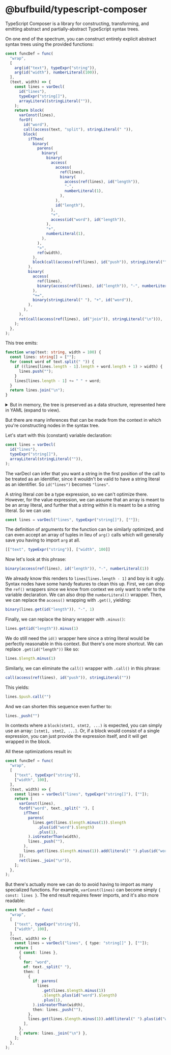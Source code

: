 # @bufbuild/typescript-composer

TypeScript Composer is a library for constructing, transforming, and emitting abstract and
partially-abstract TypeScript syntax trees.

On one end of the spectrum, you can construct entirely explicit abstract syntax trees using the
provided functions:

```typescript
const funcDef = func(
  "wrap",
  [
    arg(id("text"), typeExpr("string")),
    arg(id("width"), numberLiteral(100)),
  ],
  (text, width) => {
    const lines = varDecl(
      id("lines"),
      typeExpr("string[]"),
      arrayLiteral(stringLiteral("")),
    );
    return block(
      varConst(lines),
      forOf(
        id("word"),
        call(access(text, "split"), stringLiteral(" ")),
        block(
          ifThen(
            binary(
              parens(
                binary(
                  binary(
                    access(
                      access(
                        ref(lines),
                        binary(
                          access(ref(lines), id("length")),
                          "-",
                          numberLiteral(1),
                        ),
                      ),
                      id("length"),
                    ),
                    "+",
                    access(id("word"), id("length")),
                  ),
                  "+",
                  numberLiteral(1),
                ),
              ),
              ">",
              ref(width),
            ),
            block(call(access(ref(lines), id("push")), stringLiteral(""))),
          ),
          binary(
            access(
              ref(lines),
              binary(access(ref(lines), id("length")), "-", numberLiteral(1)),
            ),
            "+=",
            binary(stringLiteral(" "), "+", id("word")),
          ),
        ),
      ),
      ret(call(access(ref(lines), id("join")), stringLiteral("\n"))),
    );
  },
);
```

This tree emits:
```typescript
function wrap(text: string, width = 100) {
  const lines: string[] = [""];
  for (const word of text.split(" ")) {
    if ((lines[lines.length - 1].length + word.length + 1) > width) {
      lines.push("");
    }
    lines[lines.length - 1] += " " + word;
  }
  return lines.join("\n");
}
```

<details>
<summary>But in memory, the tree is preserved as a data structure, represented here in YAML (expand to view).</summary>

```yaml
kind: func
family: statement
id:
  family: expression
  kind: id
  id: wrap
args:
  - kind: arg
    family: statement
    id:
      family: expression
      kind: id
      id: text
    type:
      kind: typeExpr
      family: type
      id:
        family: expression
        kind: id
        id: string
  - kind: arg
    family: statement
    id:
      family: expression
      kind: id
      id: width
    type:
      kind: typeExpr
      family: type
      id:
        family: expression
        kind: id
        id: number
    value:
      kind: numberLiteral
      family: expression
      value: 100
body:
  kind: block
  family: statement
  parts:
    - kind: varDeclStmt
      family: statement
      keyword: const
      list:
        kind: varDeclList
        family: expression
        declarations:
          - kind: varDecl
            family: expression
            id:
              family: expression
              kind: id
              id: lines
            type:
              kind: typeExpr
              family: type
              id:
                family: expression
                kind: id
                id: 'string[]'
            value:
              kind: arrayLiteral
              family: expression
              values:
                - kind: stringLiteral
                  family: expression
                  value: ''
    - kind: forOf
      family: statement
      for:
        family: expression
        kind: id
        id: word
      of:
        family: expression
        kind: call
        target:
          family: expression
          kind: access
          base:
            family: expression
            kind: ref
            ref:
              kind: arg
              family: statement
              id:
                family: expression
                kind: id
                id: text
              type:
                kind: typeExpr
                family: type
                id:
                  family: expression
                  kind: id
                  id: string
          key:
            family: expression
            kind: id
            id: split
        args:
          - kind: stringLiteral
            family: expression
            value: ' '
      then:
        kind: block
        family: statement
        parts:
          - kind: ifThen
            family: statement
            if:
              family: expression
              kind: binary
              left:
                family: expression
                kind: parens
                value:
                  family: expression
                  kind: binary
                  left:
                    family: expression
                    kind: binary
                    left:
                      family: expression
                      kind: access
                      base:
                        family: expression
                        kind: access
                        base:
                          family: expression
                          kind: ref
                          ref:
                            kind: varDecl
                            family: expression
                            id:
                              family: expression
                              kind: id
                              id: lines
                            type:
                              kind: typeExpr
                              family: type
                              id:
                                family: expression
                                kind: id
                                id: 'string[]'
                            value:
                              kind: arrayLiteral
                              family: expression
                              values:
                                - kind: stringLiteral
                                  family: expression
                                  value: ''
                        key:
                          family: expression
                          kind: binary
                          left:
                            family: expression
                            kind: access
                            base:
                              family: expression
                              kind: ref
                              ref:
                                kind: varDecl
                                family: expression
                                id:
                                  family: expression
                                  kind: id
                                  id: lines
                                type:
                                  kind: typeExpr
                                  family: type
                                  id:
                                    family: expression
                                    kind: id
                                    id: 'string[]'
                                value:
                                  kind: arrayLiteral
                                  family: expression
                                  values:
                                    - kind: stringLiteral
                                      family: expression
                                      value: ''
                            key:
                              family: expression
                              kind: id
                              id: length
                          op: '-'
                          right:
                            kind: numberLiteral
                            family: expression
                            value: 1
                      key:
                        family: expression
                        kind: id
                        id: length
                    op: +
                    right:
                      family: expression
                      kind: access
                      base:
                        family: expression
                        kind: id
                        id: word
                      key:
                        family: expression
                        kind: id
                        id: length
                  op: +
                  right:
                    kind: numberLiteral
                    family: expression
                    value: 1
              op: '>'
              right:
                family: expression
                kind: ref
                ref:
                  kind: arg
                  family: statement
                  id:
                    family: expression
                    kind: id
                    id: width
                  type:
                    kind: typeExpr
                    family: type
                    id:
                      family: expression
                      kind: id
                      id: number
                  value:
                    kind: numberLiteral
                    family: expression
                    value: 100
            then:
              kind: block
              family: statement
              parts:
                - kind: exprStmt
                  family: statement
                  expr:
                    family: expression
                    kind: call
                    target:
                      family: expression
                      kind: access
                      base:
                        family: expression
                        kind: ref
                        ref:
                          kind: varDecl
                          family: expression
                          id:
                            family: expression
                            kind: id
                            id: lines
                          type:
                            kind: typeExpr
                            family: type
                            id:
                              family: expression
                              kind: id
                              id: 'string[]'
                          value:
                            kind: arrayLiteral
                            family: expression
                            values:
                              - kind: stringLiteral
                                family: expression
                                value: ''
                      key:
                        family: expression
                        kind: id
                        id: push
                    args:
                      - kind: stringLiteral
                        family: expression
                        value: ''
          - kind: exprStmt
            family: statement
            expr:
              family: expression
              kind: binary
              left:
                family: expression
                kind: access
                base:
                  family: expression
                  kind: ref
                  ref:
                    kind: varDecl
                    family: expression
                    id:
                      family: expression
                      kind: id
                      id: lines
                    type:
                      kind: typeExpr
                      family: type
                      id:
                        family: expression
                        kind: id
                        id: 'string[]'
                    value:
                      kind: arrayLiteral
                      family: expression
                      values:
                        - kind: stringLiteral
                          family: expression
                          value: ''
                key:
                  family: expression
                  kind: binary
                  left:
                    family: expression
                    kind: access
                    base:
                      family: expression
                      kind: ref
                      ref:
                        kind: varDecl
                        family: expression
                        id:
                          family: expression
                          kind: id
                          id: lines
                        type:
                          kind: typeExpr
                          family: type
                          id:
                            family: expression
                            kind: id
                            id: 'string[]'
                        value:
                          kind: arrayLiteral
                          family: expression
                          values:
                            - kind: stringLiteral
                              family: expression
                              value: ''
                    key:
                      family: expression
                      kind: id
                      id: length
                  op: '-'
                  right:
                    kind: numberLiteral
                    family: expression
                    value: 1
              op: +=
              right:
                family: expression
                kind: binary
                left:
                  kind: stringLiteral
                  family: expression
                  value: ' '
                op: +
                right:
                  family: expression
                  kind: id
                  id: word
    - family: statement
      kind: ret
      value:
        family: expression
        kind: call
        target:
          family: expression
          kind: access
          base:
            family: expression
            kind: ref
            ref:
              kind: varDecl
              family: expression
              id:
                family: expression
                kind: id
                id: lines
              type:
                kind: typeExpr
                family: type
                id:
                  family: expression
                  kind: id
                  id: 'string[]'
              value:
                kind: arrayLiteral
                family: expression
                values:
                  - kind: stringLiteral
                    family: expression
                    value: ''
          key:
            family: expression
            kind: id
            id: join
        args:
          - kind: stringLiteral
            family: expression
            value: |+
```
</details>

But there are many inferences that can be made from the context in which you're constructing nodes
in the syntax tree.

Let's start with this (constant) variable declaration:

```typescript
const lines = varDecl(
  id("lines"),
  typeExpr("string[]"),
  arrayLiteral(stringLiteral("")),
);
```

The varDecl can infer that you want a string in the first position of the call to be treated as an
identifier, since it wouldn't be valid to have a string literal as an identifier. So `id("lines")`
becomes `"lines"`.

A string literal _can_ be a type expression, so we can't optimize there. However, for the value
expression, we can assume that an array is meant to be an array literal, and further that a string
within it is meant to be a string literal. So we can use:

```typescript
const lines = varDecl("lines", typeExpr("string[]"), [""]);
```

The definition of arguments for the function can be similarly optimized, and can even accept an
array of tuples in lieu of `arg()` calls which will generally save you having to import `arg` at
all.

```typescript
[["text", typeExpr("string")], ["width", 100]]
```

Now let's look at this phrase:

```typescript
binary(access(ref(lines), id("length")), "-", numberLiteral(1))
```

We already know this renders to `lines[lines.length - 1]` and boy is it ugly. Syntax nodes
have some handy features to clean this up. First, we can drop the `ref()` wrappers since we know
from context we only want to refer to the variable declaration. We can also drop the
`numberLiteral()` wrapper. Then, we can replace the `access()` wrapping with `.get()`, yielding:

```typescript
binary(lines.get(id("length")), "-", 1)
```

Finally, we can replace the binary wrapper with `.minus()`:

```typescript
lines.get(id("length")).minus(1)
```

We do still need the `id()` wrapper here since a string literal would be perfectly reasonable in
this context. But there's one more shortcut. We can replace `.get(id("length"))` like so:

```typescript
lines.$length.minus(1)
```

Similarly, we can eliminate the `call()` wrapper with `.call()` in this phrase:

```typescript
call(access(ref(lines), id("push")), stringLiteral(""))
```

This yields:

```typescript
lines.$push.call("")
```

And we can shorten this sequence even further to:

```typescript
lines._push("")
```

In contexts where a `block(stmt1, stmt2, ...)` is expected, you can simply use an array:
`[stmt1, stmt2, ...]`. Or, if a block would consist of a single expression, you can just provide
the expression itself, and it will get wrapped in the block.

All these optimizations result in:

```typescript
const funcDef = func(
  "wrap",
  [
    ["text", typeExpr("string")],
    ["width", 100],
  ],
  (text, width) => {
    const lines = varDecl("lines", typeExpr("string[]"), [""]);
    return [
      varConst(lines),
      forOf("word", text._split(" "), [
        ifThen(
          parens(
            lines.get(lines.$length.minus(1)).$length
              .plus(id("word").$length)
              .plus(1),
          ).isGreaterThan(width),
          lines._push(""),
        ),
        lines.get(lines.$length.minus(1)).add(literal(" ").plus(id("word"))),
      ]),
      ret(lines._join("\n")),
    ];
  },
);
```

But there's actually more we can do to avoid having to import as many specialized functions. For
example, `varConst(lines)` can become simply `{ const: lines }`. The end result requires fewer
imports, and it's also more readable:

```typescript
const funcDef = func(
  "wrap",
  [
    ["text", typeExpr("string")],
    ["width", 100],
  ],
  (text, width) => {
    const lines = varDecl("lines", { type: "string[]" }, [""]);
    return [
      { const: lines },
      {
        for: "word",
        of: text._split(" "),
        then: [
          {
            if: parens(
              lines
                .get(lines.$length.minus(1))
                .$length.plus(id("word").$length)
                .plus(1),
            ).isGreaterThan(width),
            then: lines._push(""),
          },
          lines.get(lines.$length.minus(1)).add(literal(" ").plus(id("word"))),
        ],
      },
      { return: lines._join("\n") },
    ];
  },
);
```
